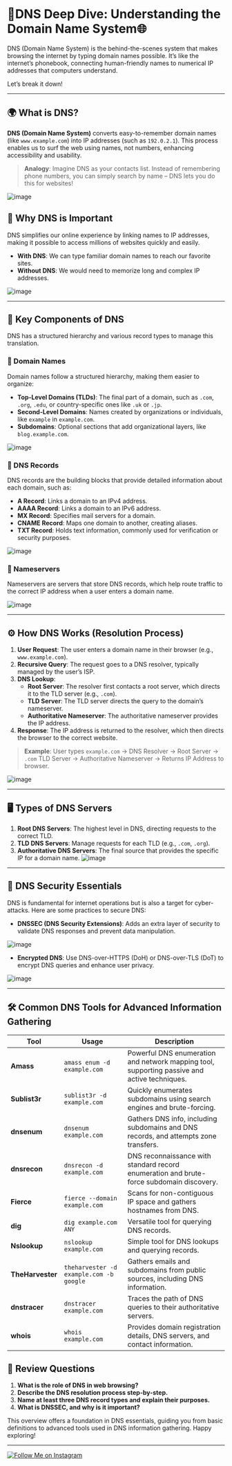 # 🧠DNS Deep Dive: Understanding the Domain Name System🌐




DNS (Domain Name System) is the behind-the-scenes system that makes browsing the internet by typing domain names possible. It’s like the internet’s phonebook, connecting human-friendly names to numerical IP addresses that computers understand.


Let’s break it down!

---

## 🌍 What is DNS?

**DNS (Domain Name System)** converts easy-to-remember domain names (like `www.example.com`) into IP addresses (such as `192.0.2.1`). This process enables us to surf the web using names, not numbers, enhancing accessibility and usability.

> **Analogy**: Imagine DNS as your contacts list. Instead of remembering phone numbers, you can simply search by name – DNS lets you do this for websites!


![image](https://github.com/user-attachments/assets/35a89020-1925-4d28-be65-e12db116ac85)



## 🚀 Why DNS is Important

DNS simplifies our online experience by linking names to IP addresses, making it possible to access millions of websites quickly and easily.

- **With DNS**: We can type familiar domain names to reach our favorite sites.
- **Without DNS**: We would need to memorize long and complex IP addresses.


![image](https://github.com/user-attachments/assets/5f614b67-2b0e-4137-b5ce-9105ae1b6850)

---

## 🧩 Key Components of DNS

DNS has a structured hierarchy and various record types to manage this translation.

### 📌 Domain Names
Domain names follow a structured hierarchy, making them easier to organize:

- **Top-Level Domains (TLDs)**: The final part of a domain, such as `.com`, `.org`, `.edu`, or country-specific ones like `.uk` or `.jp`.
- **Second-Level Domains**: Names created by organizations or individuals, like `example` in `example.com`.
- **Subdomains**: Optional sections that add organizational layers, like `blog.example.com`.


![image](https://github.com/user-attachments/assets/25d698e8-ee08-4d0f-b997-37645300ef19)

### 📌 DNS Records
DNS records are the building blocks that provide detailed information about each domain, such as:

- **A Record**: Links a domain to an IPv4 address.
- **AAAA Record**: Links a domain to an IPv6 address.
- **MX Record**: Specifies mail servers for a domain.
- **CNAME Record**: Maps one domain to another, creating aliases.
- **TXT Record**: Holds text information, commonly used for verification or security purposes.


![image](https://github.com/user-attachments/assets/d536ea06-a601-4816-99b6-c17c0dad78f5)


### 📌 Nameservers
Nameservers are servers that store DNS records, which help route traffic to the correct IP address when a user enters a domain name.


![image](https://github.com/user-attachments/assets/11187f55-6a60-4f0e-97ae-7570e0319908)

---

## ⚙️ How DNS Works (Resolution Process)

1. **User Request**: The user enters a domain name in their browser (e.g., `www.example.com`).
2. **Recursive Query**: The request goes to a DNS resolver, typically managed by the user’s ISP.
3. **DNS Lookup**:
   - **Root Server**: The resolver first contacts a root server, which directs it to the TLD server (e.g., `.com`).
   - **TLD Server**: The TLD server directs the query to the domain’s nameserver.
   - **Authoritative Nameserver**: The authoritative nameserver provides the IP address.
4. **Response**: The IP address is returned to the resolver, which then directs the browser to the correct website.

> **Example**: User types `example.com` → DNS Resolver → Root Server → `.com` TLD Server → Authoritative Nameserver → Returns IP Address to browser.


![image](https://github.com/user-attachments/assets/d52002a9-a908-4f1e-8b8a-dfae3be45181)

---

## 🖥 Types of DNS Servers

1. **Root DNS Servers**: The highest level in DNS, directing requests to the correct TLD.
2. **TLD DNS Servers**: Manage requests for each TLD (e.g., `.com`, `.org`).
3. **Authoritative DNS Servers**: The final source that provides the specific IP for a domain name.
![image](https://github.com/user-attachments/assets/47bfc9d9-62a2-45f7-a9e0-4e4c42c1cfac)

---

## 🔐 DNS Security Essentials

DNS is fundamental for internet operations but is also a target for cyber-attacks. Here are some practices to secure DNS:

- **DNSSEC (DNS Security Extensions)**: Adds an extra layer of security to validate DNS responses and prevent data manipulation.


![image](https://github.com/user-attachments/assets/f01de168-0ddd-47ed-a86a-7a7104225218)


- **Encrypted DNS**: Use DNS-over-HTTPS (DoH) or DNS-over-TLS (DoT) to encrypt DNS queries and enhance user privacy.


![image](https://github.com/user-attachments/assets/43870158-960b-4ebc-b76e-2d1e3f59e68c)

---
## 🛠 Common DNS Tools for Advanced Information Gathering
| Tool          | Usage                         | Description                                                |
|---------------|-------------------------------|------------------------------------------------------------|
| **Amass**     | `amass enum -d example.com`   | Powerful DNS enumeration and network mapping tool, supporting passive and active techniques. |
| **Sublist3r** | `sublist3r -d example.com`    | Quickly enumerates subdomains using search engines and brute-forcing. |
| **dnsenum**   | `dnsenum example.com`         | Gathers DNS info, including subdomains and DNS records, and attempts zone transfers. |
| **dnsrecon**  | `dnsrecon -d example.com`     | DNS reconnaissance with standard record enumeration and brute-force subdomain discovery. |
| **Fierce**    | `fierce --domain example.com` | Scans for non-contiguous IP space and gathers hostnames from DNS. |
| **dig**       | `dig example.com ANY`         | Versatile tool for querying DNS records.                   |
| **Nslookup**  | `nslookup example.com`        | Simple tool for DNS lookups and querying records.          |
| **TheHarvester** | `theharvester -d example.com -b google` | Gathers emails and subdomains from public sources, including DNS information. |
| **dnstracer** | `dnstracer example.com`       | Traces the path of DNS queries to their authoritative servers. |
| **whois**     | `whois example.com`           | Provides domain registration details, DNS servers, and contact information. |



## 📝 Review Questions

1. **What is the role of DNS in web browsing?**
2. **Describe the DNS resolution process step-by-step.**
3. **Name at least three DNS record types and explain their purposes.**
4. **What is DNSSEC, and why is it important?**

This overview offers a foundation in DNS essentials, guiding you from basic definitions to advanced tools used in DNS information gathering. Happy exploring! 

--- 
[![Follow Me on Instagram](https://img.shields.io/badge/Follow_Me-Instagram-E4405F?style=for-the-badge&logo=instagram&logoColor=white)](https://www.instagram.com/davycipher?igsh=MTk1amN6aDFsZDZ5bA==)


